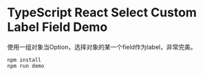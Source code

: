 TypeScript React Select Custom Label Field Demo
=================================

使用一组对象当Option，选择对象的某一个field作为label，非常完美。

```
npm install
npm run demo
```
